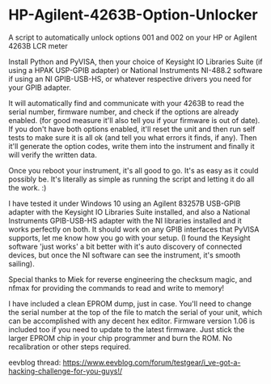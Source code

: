 # HP-Agilent-4263B-Option-Unlocker
A script to automatically unlock options 001 and 002 on your HP or Agilent 4263B LCR meter


Install Python and PyVISA, then your choice of Keysight IO Libraries Suite (if using a HPAK USP-GPIB adapter) or National Instruments NI-488.2 software if using an NI GPIB-USB-HS, or whatever respective drivers you need for your GPIB adapter.

It will automatically find and communicate with your 4263B to read the serial number, firmware number, and check if the options are already enabled. (for good measure it'll also tell you if your firmware is out of date).
If you don't have both options enabled, it'll reset the unit and then run self tests to make sure it is all ok (and tell you what errors it finds, if any).
Then it'll generate the option codes, write them into the instrument and finally it will verify the written data.

Once you reboot your instrument, it's all good to go. It's as easy as it could possibly be. It's literally as simple as running the script and letting it do all the work. :)

I have tested it under Windows 10 using an Agilent 83257B USB-GPIB adapter with the Keysight IO Libraries Suite installed, and also a National Instruments GPIB-USB-HS adapter with the NI libraries installed and it works perfectly on both. It should work on any GPIB interfaces that PyVISA supports, let me know how you go with your setup.
(I found the Keysight software 'just works' a bit better with it's auto discovery of connected devices, but once the NI software can see the instrument, it's smooth sailing).


Special thanks to Miek for reverse engineering the checksum magic, and nfmax for providing the commands to read and write to memory!


I have included a clean EPROM dump, just in case. You'll need to change the serial number at the top of the file to match the serial of your unit, which can be accomplished with any decent hex editor.
Firmware version 1.06 is included too if you need to update to the latest firmware. Just stick the larger EPROM chip in your chip programmer and burn the ROM. No recalibration or other steps required.

eevblog thread: https://www.eevblog.com/forum/testgear/i_ve-got-a-hacking-challenge-for-you-guys!/
